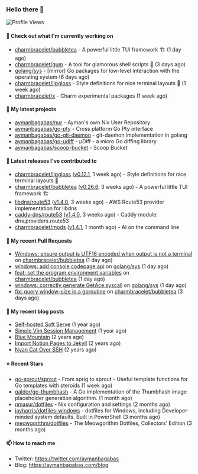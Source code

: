 ### Hello there 👋

![Profile Views](https://komarev.com/ghpvc/?username=aymanbagabas&label=PROFILE+VIEWS)

#### 👷 Check out what I'm currently working on

- [charmbracelet/bubbletea](https://github.com/charmbracelet/bubbletea) - A powerful little TUI framework 🏗 (1 day ago)
- [charmbracelet/gum](https://github.com/charmbracelet/gum) - A tool for glamorous shell scripts 🎀 (3 days ago)
- [golang/sys](https://github.com/golang/sys) - [mirror] Go packages for low-level interaction with the operating system (6 days ago)
- [charmbracelet/lipgloss](https://github.com/charmbracelet/lipgloss) - Style definitions for nice terminal layouts 👄 (1 week ago)
- [charmbracelet/x](https://github.com/charmbracelet/x) - Charm experimental packages (1 week ago)

#### 🌱 My latest projects

- [aymanbagabas/nur](https://github.com/aymanbagabas/nur) - Ayman&#39;s own Nix User Repository
- [aymanbagabas/go-pty](https://github.com/aymanbagabas/go-pty) - Cross platform Go Pty interface
- [aymanbagabas/go-git-daemon](https://github.com/aymanbagabas/go-git-daemon) - git-daemon implementation in golang
- [aymanbagabas/go-udiff](https://github.com/aymanbagabas/go-udiff) - µDiff - a micro Go diffing library
- [aymanbagabas/scoop-bucket](https://github.com/aymanbagabas/scoop-bucket) - Scoop Bucket

#### 🔭 Latest releases I've contributed to

- [charmbracelet/lipgloss](https://github.com/charmbracelet/lipgloss) ([v0.12.1](https://github.com/charmbracelet/lipgloss/releases/tag/v0.12.1), 1 week ago) - Style definitions for nice terminal layouts 👄
- [charmbracelet/bubbletea](https://github.com/charmbracelet/bubbletea) ([v0.26.6](https://github.com/charmbracelet/bubbletea/releases/tag/v0.26.6), 3 weeks ago) - A powerful little TUI framework 🏗
- [libdns/route53](https://github.com/libdns/route53) ([v1.4.0](https://github.com/libdns/route53/releases/tag/v1.4.0), 3 weeks ago) - AWS Route53 provider implementation for libdns
- [caddy-dns/route53](https://github.com/caddy-dns/route53) ([v1.4.0](https://github.com/caddy-dns/route53/releases/tag/v1.4.0), 3 weeks ago) - Caddy module: dns.providers.route53
- [charmbracelet/mods](https://github.com/charmbracelet/mods) ([v1.4.1](https://github.com/charmbracelet/mods/releases/tag/v1.4.1), 1 month ago) - AI on the command line

#### 🔨 My recent Pull Requests

- [Windows: ensure output is UTF16 encoded when output is not a terminal](https://github.com/charmbracelet/bubbletea/pull/1064) on [charmbracelet/bubbletea](https://github.com/charmbracelet/bubbletea) (1 day ago)
- [windows: add console codepage api](https://github.com/golang/sys/pull/206) on [golang/sys](https://github.com/golang/sys) (1 day ago)
- [feat: set the program environment variables](https://github.com/charmbracelet/bubbletea/pull/1063) on [charmbracelet/bubbletea](https://github.com/charmbracelet/bubbletea) (1 day ago)
- [windows: correctly generate GetAce syscall](https://github.com/golang/sys/pull/205) on [golang/sys](https://github.com/golang/sys) (1 day ago)
- [fix: query window-size in a goroutine](https://github.com/charmbracelet/bubbletea/pull/1059) on [charmbracelet/bubbletea](https://github.com/charmbracelet/bubbletea) (3 days ago)

#### 📜 My recent blog posts

- [Self-hosted Soft Serve](https://aymanbagabas.com/blog/2023/04/28/self-hosted-soft-serve.html) (1 year ago)
- [Simple Vim Session Management](https://aymanbagabas.com/blog/2023/04/13/simple-vim-session-management.html) (1 year ago)
- [Blue Mountain](https://aymanbagabas.com/blog/2022/06/02/blue-mountain.html) (2 years ago)
- [Import Notion Pages to Jekyll](https://aymanbagabas.com/blog/2022/03/29/import-notion-pages-to-jekyll.html) (2 years ago)
- [Nyan Cat Over SSH](https://aymanbagabas.com/blog/2022/03/25/nyan-cat-over-ssh.html) (2 years ago)

#### ⭐ Recent Stars

- [go-sprout/sprout](https://github.com/go-sprout/sprout) - From sprig to sprout - Useful template functions for Go templates with steroids (1 week ago)
- [galdor/go-thumbhash](https://github.com/galdor/go-thumbhash) - A Go implementation of the Thumbhash image placeholder generation algorithm. (1 month ago)
- [nmasur/dotfiles](https://github.com/nmasur/dotfiles) - Nix configuration and settings (2 months ago)
- [jayharris/dotfiles-windows](https://github.com/jayharris/dotfiles-windows) - dotfiles for Windows, including Developer-minded system defaults. Built in PowerShell (3 months ago)
- [meowgorithm/dotfiles](https://github.com/meowgorithm/dotfiles) - The Meowgorithm Dotfiles, Collectors’ Edition (3 months ago)

#### 📫 How to reach me

- Twitter: https://twitter.com/aymanbagabas
- Blog: https://aymanbagabas.com/blog
